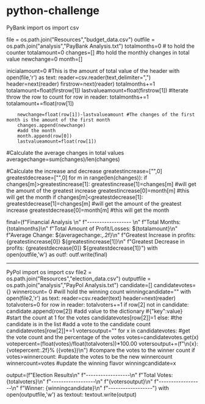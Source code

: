 # python-challenge
PyBank
import os
import csv


file = os.path.join("Resources","budget_data.csv")
outfile = os.path.join("analysis","PayBank Analysis.txt")
totalmonths=0 # to hold the counter
totalamount=0
changes=[] #to hold the monthly changes in total value
newchange=0
month=[]

inicialamount=0 #This is the amount of total value of the header
with open(file,'r') as text:
    reader=csv.reader(text,delimiter=",")
    header=next(reader)
    firstrow=next(reader)
    totalmonths+=1
    totalamount=float(firstrow[1])
    lastvalueamount=float(firstrow[1])
    #Iterate throw the row to count
    for row in reader:
        totalmonths+=1
        totalamount+=float(row[1])
    
        newchange=float(row[1])-lastvalueamount #The changes of the first month is the amount of the first month
        changes.append(newchange)
        #add the month
        month.append(row[0])
        lastvalueamount=float(row[1])
    
#Calculate the average changes in total values
averagechange=sum(changes)/len(changes)

#Calculate the increase and decrease
greatestincrease=["",0]
greatestdecrease=["",0]
for m in range(len(changes)):
    if changes[m]>greatestincrease[1]:
        greatestincrease[1]=changes[m] #will get the amount of the greatest increase
        greatestincrease[0]=month[m] #this will get the month
    if changes[m]<greatestdecrease[1]:
        greatestdecrease[1]=changes[m] #will get the amount of the greatest increase
        greatestdecrease[0]=month[m] #this will get the month

    
    

final=(f"Financial Analysis \n"
      f"------------------ \n"
      f"Total Months: {totalmonths}\n"
      f"Total Amount of Profit/Losses: ${totalamount}\n"
      f"Average Change: ${averagechange:,.2f}\n"
      f"Greatest Increase in profits: {greatestincrease[0]} ${greatestincrease[1]}\n"
      f"Greatest Decrease in profits: {greatestdecrease[0]} ${greatestdecrease[1]}")
with open(outfile,'w') as outf:
    outf.write(final)

-------------------------------------------------------------------------------------------------------------------------------

PyPol
import os
import csv
file2 = os.path.join("Resources","election_data.csv")
outputfile = os.path.join("analysis","PayPol Analysis.txt")
candidate=[]
candidatevotes={}
winnercount= 0 #will hold the winning count
winningcandidate=""
with open(file2,'r') as text:
    reader=csv.reader(text)
    header=next(reader)
    totalvoters=0
    for row in reader:
        totalvoters+=1
        if row[2] not in candidate:
            candidate.append(row[2])
            #add value to the dictionary
            #{"key":value}
            #start the count at 1 for the votes
            candidatevotes[row[2]]=1
        else:
            #the candidate is in the list
            #add a vote to the candidate count
            candidatevotes[row[2]]+=1
votersoutput=""
for x in candidatevotes:
    #get the vote count and the percentage of the votes
    votes=candidatevotes.get(x)
    votepercent=(float(votes)/float(totalvoters))*100.00
    votersoutput+=(f"\n{x}: {votepercent:.2f}% ({votes})\n")
    #compare the votes to the winner count
    if votes>winnercount:
        #update the votes to be the new winnercount
        winnercount=votes
        #update the winning flavor
        winningcandidate=x
   
output=(f"Election Results\n"
      f"------------------\n"
      f"Total Votes: {totalvoters}\n"
      f"------------------\n"
      f"{votersoutput}\n"
      f"------------------\n"
      f"Winner: {winningcandidate}\n"
      f"------------------")
with open(outputfile,'w') as textout:
    textout.write(output)